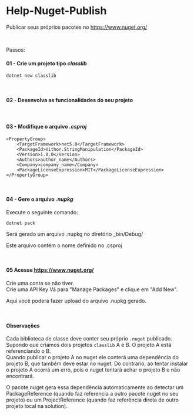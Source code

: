 # Help-Nuget-Publish

Publicar seus próprios pacotes no <https://www.nuget.org/>

<br>

Passos:

#### 01 - Crie um projeto tipo _classlib_
``` 
dotnet new classlib
``` 

<br>

#### 02 - Desenvolva as funcionalidades do seu projeto

<br>

#### 03 - Modifique o arquivo _.csproj_
``` 
<PropertyGroup>
    <TargetFramework>net5.0</TargetFramework>
    <PackageId>Vithor.StringManipulation</PackageId>
    <Version>1.0.0</Version>
    <Authors>author_name</Authors>
    <Company>company_name</Company>
    <PackageLicenseExpression>MIT</PackageLicenseExpression>
</PropertyGroup>  
``` 

<br>

#### 04 - Gere o arquivo _.nupkg_
Execute o seguinte comando:
``` 
dotnet pack
```

Será gerado um arquivo .nupkg no diretório _bin/Debug/ 

Este arquivo contém o nome definido no .csproj <PackageId>

<br>

#### 05 Acesse <https://www.nuget.org/>
Crie uma conta se não tiver.  
Crie uma API Key
Vá para "Manage Packages" e clique em "Add New". 

Aqui você poderá fazer upload do arquivo .nupkg gerado.



<br>

#### Observações  
Cada biblioteca de classe deve conter seu próprio `.nuget` publicado.   
Supondo que criamos dois projetos `classlib` A e B. O projeto A está referenciando o B.   
Quando publicar o projeto A no nuget ele conterá uma dependência do projeto B, que também deve estar no nuget. Do contrario, ao tentar instalar o projeto A ocorrá um erro, pois o nuget tentará achar o projeto B e não encontrará.

O pacote nuget gera essa dependência automaticamente ao detectar um PackageReference (quando faz referencia a outro pacote nuget no seu projeto) ou um ProjectReference (quando faz referência direta de outro projeto local na solution).










